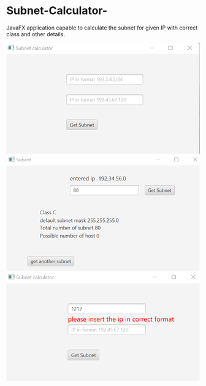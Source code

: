 # Subnet-Calculator-
JavaFX application capable to calculate the subnet for given IP with correct class and other details.

<img  src='https://github.com/codeasarjun/Subnet-Calculator-/blob/main/pics/subnet_HomeUI.png'>
<img src='https://github.com/codeasarjun/Subnet-Calculator-/blob/main/pics/subnet_home_result.png'>
<img src='https://github.com/codeasarjun/Subnet-Calculator-/blob/main/pics/subnet_home_validation.png'> 




